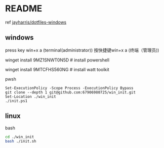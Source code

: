 # README

ref [jayharris/dotfiles-windows](https://github.com/jayharris/dotfiles-windows)

## windows

press key win+x a (terminal(administrator)) 按快捷键win+x a (终端（管理员))

winget install 9MZ1SNWT0N5D # install powershell

winget install 9MTCFHS560NG # install watt toolkit

pwsh

``` pwsh
Set-ExecutionPolicy -Scope Process -ExecutionPolicy Bypass
git clone --depth 1 git@github.com:67906980725/win_init.git
Set-Location ./win_init
./init.ps1
```

## linux

bash

``` bash
cd ./win_init
bash ./init.sh
```
